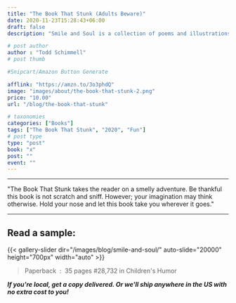 ```yaml
---
title: "The Book That Stunk (Adults Beware)"
date: 2020-11-23T15:28:43+06:00
draft: false
description: "Smile and Soul is a collection of poems and illustrations released in 2021 by Author Todd Schimmell."

# post author
author : "Todd Schimmell"
# post thumb

#Snipcart/Amazon Button Generate

afflink: "https://amzn.to/3o3phdQ"
image: "images/about/the-book-that-stunk-2.png"
price: "10.00"
url: "/blog/the-book-that-stunk"

# taxonomies
categories: ["Books"]
tags: ["The Book That Stunk", "2020", "Fun"]
# post type
type: "post"
book: "x"
post: ""
event: ""
---
```

---

"The Book That Stunk takes the reader on a smelly adventure. Be thankful this book is not scratch and sniff. However; your imagination may think otherwise. Hold your nose and let this book take you wherever it goes."

---
## Read a sample:
{{< gallery-slider dir="/images/blog/smile-and-soul/" auto-slide="20000" height="700px" width="auto" >}}

> Paperback ‏ : ‎ 35 pages
> #28,732 in Children's Humor

***If you're local, get a copy delivered. Or we'll ship anywhere in the US with no extra cost to you!***
